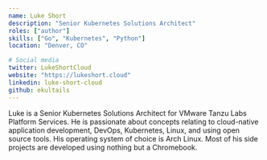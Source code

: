 ```yaml
---
name: Luke Short
description: "Senior Kubernetes Solutions Architect"
roles: ["author"]
skills: ["Go", "Kubernetes", "Python"]
location: "Denver, CO"

# Social media
twitter: LukeShortCloud
website: "https://lukeshort.cloud"
linkedin: luke-short-cloud
github: ekultails
---
```


Luke is a Senior Kubernetes Solutions Architect for VMware Tanzu Labs Platform Services.
He is passionate about concepts relating to cloud-native application development, DevOps, Kubernetes, Linux, and using open source tools.
His operating system of choice is Arch Linux.
Most of his side projects are developed using nothing but a Chromebook.
